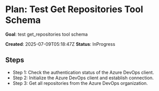 ﻿# Plan: Test Get Repositories Tool Schema

**Goal**: test get_repositories tool schema

**Created**: 2025-07-09T05:18:47Z
**Status**: InProgress

## Steps

- Step 1: Check the authentication status of the Azure DevOps client.
- Step 2: Initialize the Azure DevOps client and establish connection.
- Step 3: Get all repositories from the Azure DevOps organization.
